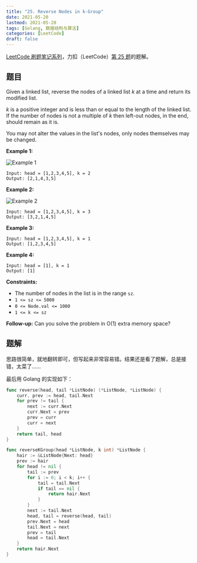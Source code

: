 ```yaml
---
title: "25. Reverse Nodes in k-Group"
date: 2021-05-20
lastmod: 2021-05-20
tags: [Golang, 数据结构与算法]
categories: [LeetCode]
draft: false
---
```


[LeetCode 刷题笔记系列](/posts/leetcode/leetcode)，力扣（LeetCode）[第 25 题](https://leetcode-cn.com/problems/reverse-nodes-in-k-group)的题解。

<!--more-->

## 题目

Given a linked list, reverse the nodes of a linked list _k_ at a time and return its modified list.

_k_ is a positive integer and is less than or equal to the length of the linked list. If the number of nodes is not a multiple of _k_ then left-out nodes, in the end, should remain as it is.

You may not alter the values in the list's nodes, only nodes themselves may be changed.

**Example 1:**

![Example 1](/images/leetcode/daily/25-reverse-nodes-in-k-group/reverse_ex1.jpg)

```text
Input: head = [1,2,3,4,5], k = 2
Output: [2,1,4,3,5]
```

**Example 2:**

![Example 2](/images/leetcode/daily/25-reverse-nodes-in-k-group/reverse_ex2.jpg)

```text
Input: head = [1,2,3,4,5], k = 3
Output: [3,2,1,4,5]
```

**Example 3:**

```text
Input: head = [1,2,3,4,5], k = 1
Output: [1,2,3,4,5]
```

**Example 4:**

```text
Input: head = [1], k = 1
Output: [1]
```

**Constraints:**

- The number of nodes in the list is in the range `sz`.
- `1 <= sz <= 5000`
- `0 <= Node.val <= 1000`
- `1 <= k <= sz`

**Follow-up:** Can you solve the problem in O(1) extra memory space?

## 题解

思路很简单，就地翻转即可，但写起来非常容易错。结果还是看了题解，总是接错，太菜了……

最后用 Golang 的实现如下：

```go
func reverse(head, tail *ListNode) (*ListNode, *ListNode) {
    curr, prev := head, tail.Next
    for prev != tail {
        next := curr.Next
        curr.Next = prev
        prev = curr
        curr = next
    }
    return tail, head
}

func reverseKGroup(head *ListNode, k int) *ListNode {
    hair := &ListNode{Next: head}
    prev := hair
    for head != nil {
        tail := prev
        for i := 0; i < k; i++ {
            tail = tail.Next
            if tail == nil {
                return hair.Next
            }
        }
        next := tail.Next
        head, tail = reverse(head, tail)
        prev.Next = head
        tail.Next = next
        prev = tail
        head = tail.Next
    }
    return hair.Next
}
```
